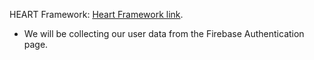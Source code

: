 HEART Framework: [Heart Framework link]([https://docs.google.com/presentation/d/1sY7-bS_WXCH3JoyLxhPG1RQaL269iOdJRiMvB5q8Oa0/edit?usp=sharing](https://docs.google.com/presentation/d/1sPMJU97axptiud2FAfUl_O3BkJgg4oQVIrPQ9Z7b9tA/edit#slide=id.gc8216bd24_20_0)).
- We will be collecting our user data from the Firebase Authentication page.
